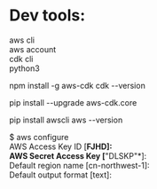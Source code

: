 # Dev tools:

aws cli  
aws account  
cdk cli  
python3

npm install -g aws-cdk
cdk --version

pip install --upgrade aws-cdk.core

pip install awscli
aws --version

$ aws configure  
AWS Access Key ID [****************FJHD]:  
AWS Secret Access Key [****************"DLSKP"*]:  
Default region name [cn-northwest-1]:  
Default output format [text]:  
